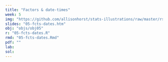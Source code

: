 ```yaml
---
title: "Factors & date-times"
week: 5
img: "https://github.com/allisonhorst/stats-illustrations/raw/master/rstats-artwork/lubridate.png"
slides: "05-fcts-dates.htm"
obj: "objs/obj05"
r: "05-fcts-dates.R"
rmd: "05-fcts-dates.Rmd"
pdf: ""
lab:
sol:
---
```

